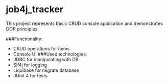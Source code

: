 
# job4j_tracker

This project represents basic CRUD console application and demonstrates OOP principles.


###Functionality:
- CRUD operations for items
- Console UI
###Used technologies:
- JDBC for manipulating with DB
- Slf4j for logging
- Liquibase for migrate database
- JUnit 4 for tests
